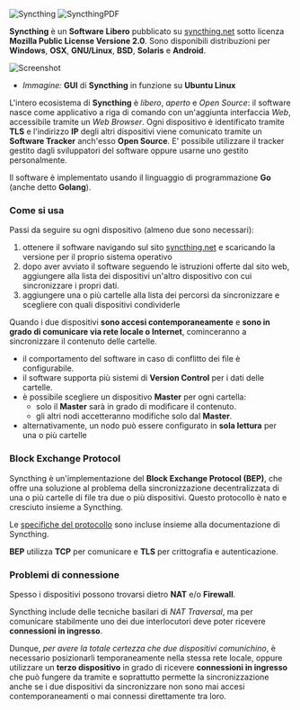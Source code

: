 ![Syncthing](https://syncthing.net/images/logo-horizontal.svg)
![SyncthingPDF](http://i.imgur.com/2xQnykS.png)

__Syncthing__ è un __Software Libero__ pubblicato su [syncthing.net](http://syncthing.net) sotto licenza __Mozilla Public License Versione 2.0__. Sono disponibili distribuzioni per __Windows__, __OSX__, __GNU/Linux__, __BSD__, __Solaris__ e __Android__.

![Screenshot](http://2.bp.blogspot.com/-l9nooLvGiq0/U49JiCnoTKI/AAAAAAAATEI/qZGrWb1SGKQ/s1600/syncthing.png)
- _Immagine:_ __GUI__ di __Syncthing__ in funzione su __Ubuntu Linux__

L'intero ecosistema di __Syncthing__ è _libero_, _aperto_ e _Open Source_: il software nasce come applicativo a riga di comando con un'aggiunta interfaccia _Web_, accessibile tramite un _Web Browser_. Ogni dispositivo è identificato tramite __TLS__ e l'indirizzo __IP__ degli altri dispositivi viene comunicato tramite un __Software Tracker__ anch'esso __Open Source__. E' possibile utilizzare il tracker gestito dagli sviluppatori del software oppure usarne uno gestito personalmente.

Il software è implementato usando il linguaggio di programmazione __Go__ (anche detto __Golang__).

### Come si usa

Passi da seguire su ogni dispositivo (almeno due sono necessari):

1. ottenere il software navigando sul sito [syncthing.net](http://syncthing.net) e scaricando la versione per il proprio sistema operativo
1. dopo aver avviato il software seguendo le istruzioni offerte dal sito web, aggiungere alla lista dei dispositivi un'altro dispositivo con cui sincronizzare i propri dati.
1. aggiungere una o più cartelle alla lista dei percorsi da sincronizzare e scegliere con quali dispositivi condividerle

Quando i due dispositivi __sono accesi contemporaneamente__ e __sono in grado di comunicare via rete locale o Internet__, cominceranno a sincronizzare il contenuto delle cartelle.

- il comportamento del software in caso di conflitto dei file è configurabile.
- il software supporta più sistemi di __Version Control__ per i dati delle cartelle.
- è possibile scegliere un dispositivo __Master__ per ogni cartella:
    - solo il __Master__ sarà in grado di modificare il contenuto.
    - gli altri nodi accetteranno modifiche solo dal __Master__.
- alternativamente, un nodo può essere configurato in __sola lettura__ per una o più cartelle

### Block Exchange Protocol

Syncthing è un'implementazione del __Block Exchange Protocol (BEP)__, che offre una soluzione al problema della sincronizzazione decentralizzata di una o più cartelle di file tra due o più dispositivi. Questo protocollo è nato e cresciuto insieme a Syncthing.

Le [specifiche del protocollo](https://github.com/syncthing/specs/blob/master/BEPv1.md) sono incluse insieme alla documentazione di Syncthing.

__BEP__ utilizza __TCP__ per comunicare e __TLS__ per crittografia e autenticazione.

### Problemi di connessione

Spesso i dispositivi possono trovarsi dietro __NAT__ e/o __Firewall__.

Syncthing include delle tecniche basilari di _NAT Traversal_, ma per comunicare stabilmente uno dei due interlocutori deve poter ricevere __connessioni in ingresso__.

Dunque, _per avere la totale certezza che due dispositivi comunichino_, è necessario posizionarli temporaneamente nella stessa rete locale, oppure utilizzare un __terzo dispositivo__ in grado di ricevere __connessioni in ingresso__ che può fungere da tramite e soprattutto permette la sincronizzazione anche se i due dispositivi da sincronizzare non sono mai accesi contemporaneamenti o mai connessi direttamente tra loro.
